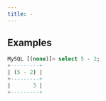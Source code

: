 ```yaml
---
title: -
---
```


## Examples

```sql
MySQL [(none)]> select 5 - 2;
+---------+
| (5 - 2) |
+---------+
|       3 |
+---------+
```